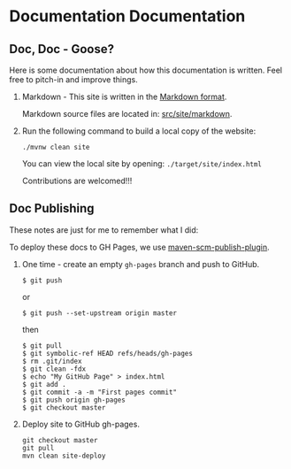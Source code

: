Documentation Documentation
===========================

Doc, Doc - Goose?
----------------

Here is some documentation about how this documentation is written. Feel free to pitch-in and improve things.

  1. Markdown - This site is written in the [Markdown format](https://daringfireball.net/projects/markdown/syntax).

     Markdown source files are located in: [src/site/markdown](https://github.com/bhamail/picapsule/tree/master/src/site/markdown).
    
  2. Run the following command to build a local copy of the website:

     ```shell
     ./mvnw clean site
     ```

     You can view the local site by opening: `./target/site/index.html`

     Contributions are welcomed!!!


Doc Publishing
--------------

These notes are just for me to remember what I did:

To deploy these docs to GH Pages, we use [maven-scm-publish-plugin](https://maven.apache.org/plugins/maven-scm-publish-plugin/).

 1. One time - create an empty `gh-pages` branch and push to GitHub.
    
        $ git push
    
    or

        $ git push --set-upstream origin master
    
    then
    
        $ git pull
        $ git symbolic-ref HEAD refs/heads/gh-pages
        $ rm .git/index
        $ git clean -fdx
        $ echo "My GitHub Page" > index.html
        $ git add .
        $ git commit -a -m "First pages commit"
        $ git push origin gh-pages
        $ git checkout master
        
 2. Deploy site to GitHub gh-pages.
  
        git checkout master
        git pull
        mvn clean site-deploy

